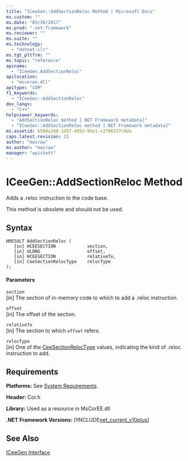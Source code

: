 ```yaml
---
title: "ICeeGen::AddSectionReloc Method | Microsoft Docs"
ms.custom: ""
ms.date: "03/30/2017"
ms.prod: ".net-framework"
ms.reviewer: ""
ms.suite: ""
ms.technology: 
  - "dotnet-clr"
ms.tgt_pltfrm: ""
ms.topic: "reference"
apiname: 
  - "ICeeGen.AddSectionReloc"
apilocation: 
  - "mscoree.dll"
apitype: "COM"
f1_keywords: 
  - "ICeeGen::AddSectionReloc"
dev_langs: 
  - "C++"
helpviewer_keywords: 
  - "AddSectionReloc method [.NET Framework metadata]"
  - "ICeeGen::AddSectionReloc method [.NET Framework metadata]"
ms.assetid: b500a260-1d57-4953-95e1-c27063f7c8da
caps.latest.revision: 15
author: "mairaw"
ms.author: "mairaw"
manager: "wpickett"
---
```

# ICeeGen::AddSectionReloc Method
Adds a .reloc instruction to the code base.  
  
 This method is obsolete and should not be used.  
  
## Syntax  
  
```  
HRESULT AddSectionReloc (  
   [in] HCEESECTION            section,  
   [in] ULONG                  offset,  
   [in] HCEESECTION            relativeTo,   
   [in] CeeSectionRelocType    relocType  
);  
```  
  
#### Parameters  
 `section`  
 [in] The section of in-memory code to which to add a .reloc instruction.  
  
 `offset`  
 [in] The offset of the section.  
  
 `relativeTo`  
 [in] The section to which `offset` refers.  
  
 `relocType`  
 [in] One of the [CeeSectionRelocType](../../../../docs/framework/unmanaged-api/metadata/ceesectionreloctype-enumeration.md) values, indicating the kind of .reloc instruction to add.  
  
## Requirements  
 **Platforms:** See [System Requirements](../../../../docs/framework/get-started/system-requirements.md).  
  
 **Header:** Cor.h  
  
 **Library:** Used as a resource in MsCorEE.dll  
  
 **.NET Framework Versions:** [!INCLUDE[net_current_v10plus](../../../../includes/net-current-v10plus-md.md)]  
  
## See Also  
 [ICeeGen Interface](../../../../docs/framework/unmanaged-api/metadata/iceegen-interface.md)